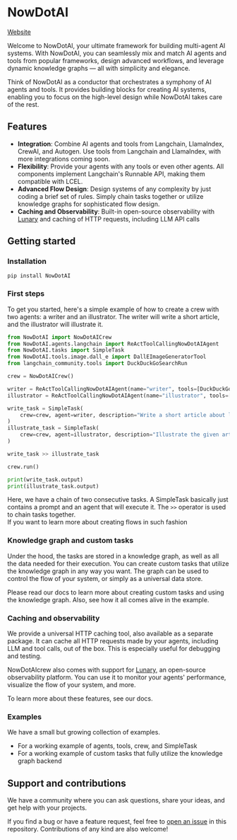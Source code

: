# NowDotAI

[Website](https://nowai.site) 

Welcome to NowDotAI, your ultimate framework for building multi-agent AI systems. With NowDotAI, you can seamlessly mix and match AI agents and tools from popular frameworks, design advanced workflows, and leverage dynamic knowledge graphs — all with simplicity and elegance.

Think of NowDotAI as a conductor that orchestrates a symphony of AI agents and tools. It provides building blocks for creating AI systems, enabling you to focus on the high-level design while NowDotAI takes care of the rest.

## Features
- **Integration**: Combine AI agents and tools from Langchain, LlamaIndex, CrewAI, and Autogen. Use tools from Langchain and LlamaIndex, with more integrations coming soon.
- **Flexibility**: Provide your agents with any tools or even other agents. All components implement Langchain's Runnable API, making them compatible with LCEL.
- **Advanced Flow Design**: Design systems of any complexity by just coding a brief set of rules. Simply chain tasks together or utilize knowledge graphs for sophisticated flow design.
- **Caching and Observability**: Built-in open-source observability with [Lunary](https://github.com/lunary-ai/lunary) and caching of HTTP requests, including LLM API calls



## Getting started

### Installation
```
pip install NowDotAI
```

### First steps
To get you started, here's a simple example of how to create a crew with two agents: a writer and an illustrator. The writer will write a short article, and the illustrator will illustrate it.

```python
from NowDotAI import NowDotAICrew
from NowDotAI.agents.langchain import ReActToolCallingNowDotAIAgent
from NowDotAI.tasks import SimpleTask
from NowDotAI.tools.image.dall_e import DallEImageGeneratorTool
from langchain_community.tools import DuckDuckGoSearchRun

crew = NowDotAICrew()

writer = ReActToolCallingNowDotAIAgent(name="writer", tools=[DuckDuckGoSearchRun()])
illustrator = ReActToolCallingNowDotAIAgent(name="illustrator", tools=[DallEImageGeneratorTool()])

write_task = SimpleTask(
    crew=crew, agent=writer, description="Write a short article about latest AI advancements"
)
illustrate_task = SimpleTask(
    crew=crew, agent=illustrator, description="Illustrate the given article"
)

write_task >> illustrate_task

crew.run()

print(write_task.output)
print(illustrate_task.output)
```

Here, we have a chain of two consecutive tasks. A SimpleTask basically just contains a prompt and an agent that will execute it. The `>>` operator is used to chain tasks together.  
If you want to learn more about creating flows in such fashion

### Knowledge graph and custom tasks
Under the hood, the tasks are stored in a knowledge graph, as well as all the data needed for their execution. You can create custom tasks that utilize the knowledge graph in any way you want. The graph can be used to control the flow of your system, or simply as a universal data store.

Please read our docs  to learn more about creating custom tasks and using the knowledge graph. Also, see how it all comes alive in the example.

### Caching and observability
We provide a universal HTTP caching tool, also available as a separate package. It can cache all HTTP requests made by your agents, including LLM and tool calls, out of the box. This is especially useful for debugging and testing.

NowDotAIcrew also comes with support for [Lunary](https://github.com/lunary-ai/lunary), an open-source observability platform. You can use it to monitor your agents' performance, visualize the flow of your system, and more.

To learn more about these features, see our docs.

### Examples
We have a small but growing collection of examples.

- For a working example of agents, tools, crew, and SimpleTask
- For a working example of custom tasks that fully utilize the knowledge graph backend


## Support and contributions
We have a community  where you can ask questions, share your ideas, and get help with your projects.

If you find a bug or have a feature request, feel free to [open an issue](https://github.com/nowdotai/nowassistAgent/issues/new) in this repository.
Contributions of any kind are also welcome!
